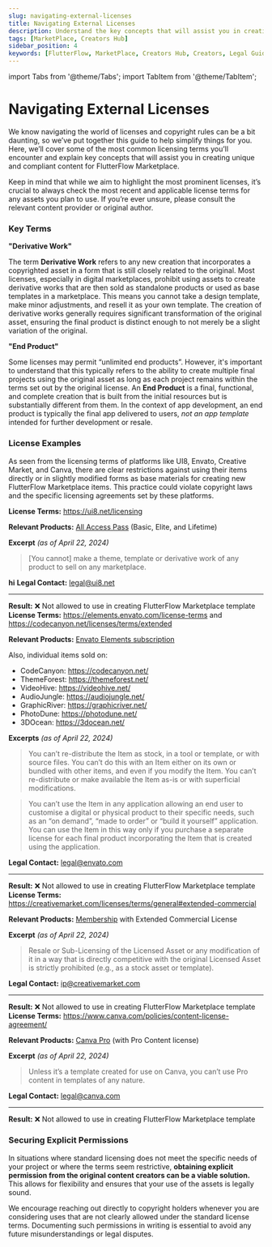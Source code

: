 ```yaml
---
slug: navigating-external-licenses
title: Navigating External Licenses
description: Understand the key concepts that will assist you in creating unique and compliant content for FlutterFlow Marketplace.
tags: [MarketPlace, Creators Hub]
sidebar_position: 4
keywords: [FlutterFlow, MarketPlace, Creators Hub, Creators, Legal Guidelines, Navigating External Licenses]
---
```

import Tabs from '@theme/Tabs';
import TabItem from '@theme/TabItem';

# Navigating External Licenses

We know navigating the world of licenses and copyright rules can be a bit daunting, so we’ve put together this guide to help simplify things for you. Here, we’ll cover some of the most common licensing terms you’ll encounter and explain key concepts that will assist you in creating unique and compliant content for FlutterFlow Marketplace.

Keep in mind that while we aim to highlight the most prominent licenses, it’s crucial to always check the most recent and applicable license terms for any assets you plan to use. If you’re ever unsure, please consult the relevant content provider or original author.

### Key Terms

**"Derivative Work"**

The term **Derivative Work** refers to any new creation that incorporates a copyrighted asset in a form that is still closely related to the original. Most licenses, especially in digital marketplaces, prohibit using assets to create derivative works that are then sold as standalone products or used as base templates in a marketplace. This means you cannot take a design template, make minor adjustments, and resell it as your own template. The creation of derivative works generally requires significant transformation of the original asset, ensuring the final product is distinct enough to not merely be a slight variation of the original.

**"End Product"**

Some licenses may permit “unlimited end products”. However, it's important to understand that this typically refers to the ability to create multiple final projects using the original asset as long as each project remains within the terms set out by the original license. An **End Product** is a final, functional, and complete creation that is built from the initial resources but is substantially different from them. In the context of app development, an end product is typically the final app delivered to users, *not an app template* intended for further development or resale.

### License Examples

As seen from the licensing terms of platforms like UI8, Envato, Creative Market, and Canva, there are clear restrictions against using their items directly or in slightly modified forms as base materials for creating new FlutterFlow Marketplace items. This practice could violate copyright laws and the specific licensing agreements set by these platforms.


<Tabs>
<TabItem value="1" label="UI8" default>

**License Terms:** https://ui8.net/licensing

**Relevant Products:** [All Access Pass](https://ui8.net/products/all-access-pass) (Basic, Elite, and Lifetime)

**Excerpt** *(as of April 22, 2024)*

> [You cannot] make a theme, template or derivative work of any product to sell on any marketplace.

**hi**
**Legal Contact:** [legal@ui8.net](mailto:legal@ui8.net)

---

**Result:** ❌ Not allowed to use in creating FlutterFlow Marketplace template
</TabItem>
<TabItem value="2" label="Envato">
**License Terms:** https://elements.envato.com/license-terms and https://codecanyon.net/licenses/terms/extended

**Relevant Products:** [Envato Elements subscription](https://elements.envato.com/pricing)

Also, individual items sold on:

- CodeCanyon: https://codecanyon.net/
- ThemeForest: https://themeforest.net/
- VideoHive: https://videohive.net/
- AudioJungle: https://audiojungle.net/
- GraphicRiver: https://graphicriver.net/
- PhotoDune: https://photodune.net/
- 3DOcean: https://3docean.net/

**Excerpts** *(as of April 22, 2024)*

> You can’t re-distribute the Item as stock, in a tool or template, or with source files. You can’t do this with an Item either on its own or bundled with other items, and even if you modify the Item. You can’t re-distribute or make available the Item as-is or with superficial modifications.
> 

> You can’t use the Item in any application allowing an end user to customise a digital or physical product to their specific needs, such as an “on demand”, “made to order” or “build it yourself” application. You can use the Item in this way only if you purchase a separate license for each final product incorporating the Item that is created using the application.
> 

**Legal Contact:** [legal@envato.com](mailto:legal@envato.com)

---

**Result:** ❌ Not allowed to use in creating FlutterFlow Marketplace template
</TabItem>
<TabItem value="3" label="Creative Market">
**License Terms:** https://creativemarket.com/licenses/terms/general#extended-commercial

**Relevant Products:** [Membership](https://creativemarket.com/membership) with Extended Commercial License

**Excerpt** *(as of April 22, 2024)*

> Resale or Sub-Licensing of the Licensed Asset or any modification of it in a way that is directly competitive with the original Licensed Asset is strictly prohibited (e.g., as a stock asset or template).
> 

**Legal Contact:** [ip@creativemarket.com](mailto:ip@creativemarket.com)

---

**Result:** ❌ Not allowed to use in creating FlutterFlow Marketplace template
</TabItem>
<TabItem value="4" label="Canva">
**License Terms:** https://www.canva.com/policies/content-license-agreement/

**Relevant Products:** [Canva Pro](https://www.canva.com/pro/) (with Pro Content license)

**Excerpt** *(as of April 22, 2024)*

> Unless it’s a template created for use on Canva, you can’t use Pro content in templates of any nature.
> 

**Legal Contact:** [legal@canva.com](mailto:legal@canva.com)

---

**Result:** ❌ Not allowed to use in creating FlutterFlow Marketplace template
</TabItem>
</Tabs>


### Securing Explicit Permissions

In situations where standard licensing does not meet the specific needs of your project or where the terms seem restrictive, **obtaining explicit permission from the original content creators can be a viable solution.** This allows for flexibility and ensures that your use of the assets is legally sound.

We encourage reaching out directly to copyright holders whenever you are considering uses that are not clearly allowed under the standard license terms. Documenting such permissions in writing is essential to avoid any future misunderstandings or legal disputes.
